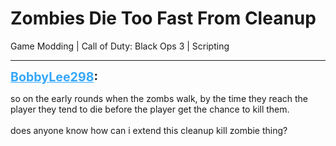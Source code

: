 # Zombies Die Too Fast From Cleanup
Game Modding | Call of Duty: Black Ops 3 | Scripting

---
<p class="archive-user"><strong style="font-size: 1.4em;"><span style="text-decoration: underline;text-decoration-color: #34a7f9;"><span style="color:#34a7f9;">BobbyLee298</span></span>:</strong></p>

<p class="archive-post">so on the early rounds when the zombs walk, by the time they reach the player they tend to die before the player get the chance to kill them.<br /><br />does anyone know how can i extend this cleanup kill zombie thing?</p>
